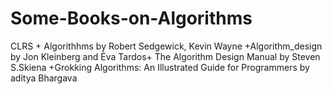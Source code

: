 # Some-Books-on-Algorithms
CLRS + Algorithhms by Robert Sedgewick, Kevin Wayne +Algorithm_design by Jon Kleinberg and Éva Tardos+
The Algorithm Design Manual by Steven S.Skiena +Grokking Algorithms: An Illustrated Guide for Programmers by aditya Bhargava
